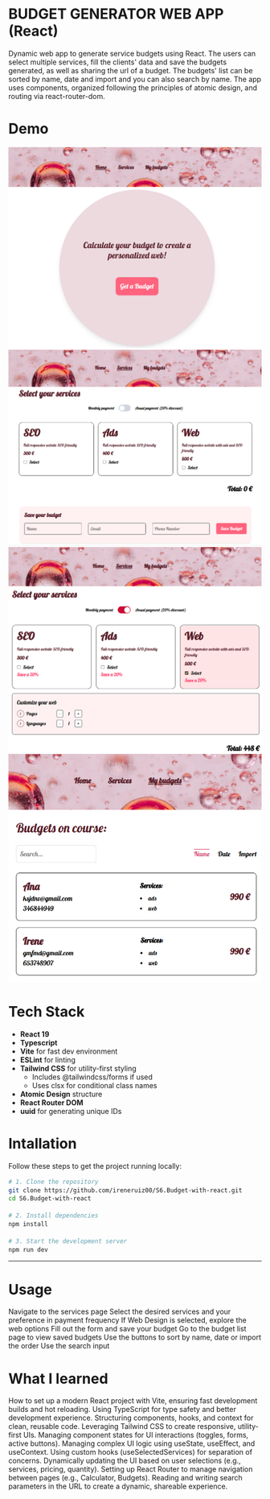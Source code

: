 # BUDGET GENERATOR WEB APP (React)

Dynamic web app to generate service budgets using React. 
The users can select multiple services, fill the clients' data and save the budgets generated, as well as sharing the url of a budget. The budgets' list can be sorted by name, date and import and you can also search by name. 
The app uses components, organized following the principles of atomic design, and routing via react-router-dom.

# Demo
![Budget App Home page screenshot](./public/home.PNG)
![Budget App Services page screenshot](./public/services.PNG)
![Budget App Services functionalities activated screenshot](./public/servicesActive.PNG)
![Budget App My budgets page screenshot](./public/myBudgets.PNG)

# Tech Stack

- **React 19**
- **Typescript**
- **Vite** for fast dev environment
- **ESLint** for linting
- **Tailwind CSS** for utility-first styling
    - Includes @tailwindcss/forms if used
    - Uses clsx for conditional class names
- **Atomic Design** structure
- **React Router DOM**
- **uuid** for generating unique IDs

# Intallation

Follow these steps to get the project running locally:
```bash
# 1. Clone the repository
git clone https://github.com/ireneruiz00/S6.Budget-with-react.git
cd S6.Budget-with-react

# 2. Install dependencies
npm install

# 3. Start the development server
npm run dev
```
---

# Usage

Navigate to the services page
Select the desired services and your preference in payment frequency
If Web Design is selected, explore the web options
Fill out the form and save your budget
Go to the budget list page to view saved budgets
Use the buttons to sort by name, date or import the order
Use the search input

# What I learned

How to set up a modern React project with Vite, ensuring fast development builds and hot reloading.
Using TypeScript for type safety and better development experience.
Structuring components, hooks, and context for clean, reusable code.
Leveraging Tailwind CSS to create responsive, utility-first UIs.
Managing component states for UI interactions (toggles, forms, active buttons).
Managing complex UI logic using useState, useEffect, and useContext.
Using custom hooks (useSelectedServices) for separation of concerns.
Dynamically updating the UI based on user selections (e.g., services, pricing, quantity).
Setting up React Router to manage navigation between pages (e.g., Calculator, Budgets).
Reading and writing search parameters in the URL to create a dynamic, shareable experience.